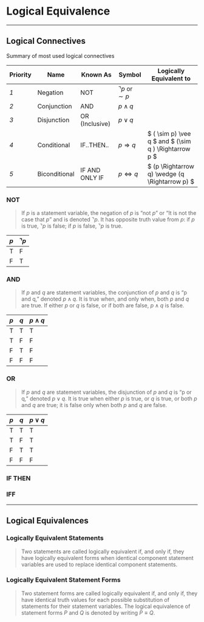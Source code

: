 # Logical Equivalence

---

## Logical Connectives

Summary of most used logical connectives

| **Priority** | **Name**      | **Known As**   | **Symbol**                | **Logically Equivalent to**                          |
|--------------|---------------|----------------|---------------------------|------------------------------------------------------|
| _1_          | Negation      | NOT            | $\urcorner p$ or $\sim p$ |                                                      |
| _2_          | Conjunction   | AND            | $p \wedge q$              |                                                      |
| _3_          | Disjunction   | OR (Inclusive) | $p \vee q$                |                                                      |
| _4_          | Conditional   | IF..THEN..     | $p \Rightarrow q$         | $ ( \sim p) \vee q $ and $ (\sim q ) \Rightarrow p $ |
| _5_          | Biconditional | IF AND ONLY IF | $p \Longleftrightarrow q$ | $ (p \Rightarrow q) \wedge (q \Rightarrow p) $       |


### NOT
> If $p$ is a statement variable, the negation of $p$ is “not $p$” or “It is not the case that $p$”
> and is denoted $\urcorner p$. It has opposite truth value from $p$: if $p$ is true, $\urcorner p$ is false; if $p$ is
> false, $\urcorner p$ is true.

| $p$ | $\urcorner p$ |
|-----|---------------|
|  T  |       F       |
|  F  |       T       |


### AND
> If $p$ and $q$ are statement variables, the conjunction of $p$ and $q$ is “p and q,” denoted 
> $p \wedge q$. It is true when, and only when, both $p$ and $q$ are true. If either $p$ or $q$ is false, 
> or if both are false, $p \wedge q$ is false.

| $p$ | $q$ | $p \wedge q$ |
|-----|-----|--------------|
|  T  |  T  |       T      |
|  T  |  F  |       F      |
|  F  |  T  |       F      |
|  F  |  F  |       F      |


### OR
> If $p$ and $q$ are statement variables, the disjunction of $p$ and $q$ is “p or q,” denoted
> $p \vee q$. It is true when either $p$ is true, or $q$ is true, or both $p$ and $q$ are true; it is false
> only when both $p$ and $q$ are false.

| $p$ | $q$ | $p \vee q$ |
|-----|-----|------------|
|  T  |  T  |      T     |
|  T  |  F  |      T     |
|  F  |  T  |      T     |
|  F  |  F  |      F     |


### IF THEN


### IFF


---

## Logical Equivalences

### Logically Equivalent Statements
> Two statements are called logically equivalent if, and only if, they have logically
> equivalent forms when identical component statement variables are used to
> replace identical component statements.

### Logically Equivalent Statement Forms
> Two statement forms are called logically equivalent if, and only if, they have identical
> truth values for each possible substitution of statements for their statement
> variables. The logical equivalence of statement forms $P$ and $Q$ is denoted by writing $P \equiv Q$.
